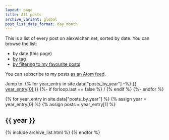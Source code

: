 ```yaml
---
layout: page
title: All posts
archive_variant: global
post_list_date_format: day_month
---
```


This is a list of every post on alexwlchan.net, sorted by date.
You can browse the list:

-   by date (this page)
-   [by tag](/all-posts-by-tag/)
-   [by filtering to my favourite posts](/best-of/)

You can subscribe to my posts [as an Atom feed](/atom.xml).

Jump to:
{% for year_entry in site.data["posts_by_year"] -%}
  <a href="#year-{{ year_entry[0] }}">{{ year_entry[0] }}</a>
  {%- if forloop.last == false %} / {% endif %}
{%- endfor %}

{% for year_entry in site.data["posts_by_year"] %}
  {% assign year = year_entry[0] %}
  {% assign posts = year_entry[1] %}
  <h2 id="year-{{ year }}">{{ year }}</h2>
  {% include archive_list.html %}
{% endfor %}
